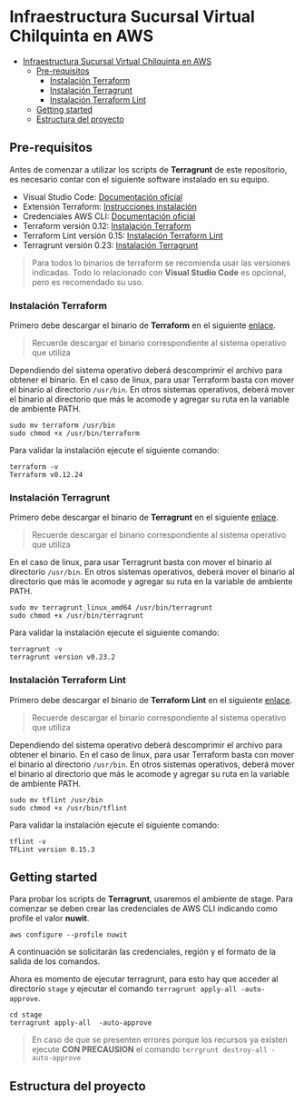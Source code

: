 # Infraestructura Sucursal Virtual Chilquinta en AWS

- [Infraestructura Sucursal Virtual Chilquinta en AWS](#infraestructura-sucursal-virtual-chilquinta-en-aws)
  - [Pre-requisitos](#pre-requisitos)
    - [Instalación Terraform](#instalaci%c3%b3n-terraform)
    - [Instalación Terragrunt](#instalaci%c3%b3n-terragrunt)
    - [Instalación Terraform Lint](#instalaci%c3%b3n-terraform-lint)
  - [Getting started](#getting-started)
  - [Estructura del proyecto](#estructura-del-proyecto)

## Pre-requisitos

Antes de comenzar a utilizar los scripts de **Terragrunt** de este repositorio, es necesario contar con el siguiente software instalado en su equipo.

- Visual Studio Code: [Documentación oficial](https://code.visualstudio.com/Download)
- Extensión Terraform: [Instrucciones instalación](https://marketplace.visualstudio.com/items?itemName=mauve.terraform)
- Credenciales AWS CLI: [Documentación oficial](https://learn.hashicorp.com/terraform/getting-started/install.html)
- Terraform versión 0.12: [Instalación Terraform](#instalaci%c3%b3n-terraform)
- Terraform Lint versión 0.15: [Instalación Terraform Lint](#instalaci%c3%b3n-terraform-lint)
- Terragrunt versión 0.23: [Instalación Terragrunt](#instalaci%c3%b3n-terragrunt)

> Para todos lo binarios de terraform se recomienda usar las versiones indicadas. Todo lo relacionado con **Visual Studio Code** es opcional, pero es recomendado su uso.

### Instalación Terraform

Primero debe descargar el binario de **Terraform** en el siguiente [enlace](https://releases.hashicorp.com/terraform/0.12.24/). 

> Recuerde descargar el binario correspondiente al sistema operativo que utiliza

Dependiendo del sistema operativo deberá descomprimir el archivo para obtener el binario. En el caso de linux, para usar Terraform basta con mover el binario al directorio `/usr/bin`. En otros sistemas operativos, deberá mover el binario al directorio que más le acomode y agregar su ruta en la variable de ambiente PATH.

```shell
sudo mv terraform /usr/bin
sudo chmod +x /usr/bin/terraform
```

Para validar la instalación ejecute el siguiente comando:

```shell
terraform -v
Terraform v0.12.24
```

### Instalación Terragrunt

Primero debe descargar el binario de **Terragrunt** en el siguiente [enlace](https://github.com/gruntwork-io/terragrunt/releases/download/v0.23.2).

> Recuerde descargar el binario correspondiente al sistema operativo que utiliza

En el caso de linux, para usar Terragrunt basta con mover el binario al directorio `/usr/bin`. En otros sistemas operativos, deberá mover el binario al directorio que más le acomode y agregar su ruta en la variable de ambiente PATH.

```shell
sudo mv terragrunt_linux_amd64 /usr/bin/terragrunt
sudo chmod +x /usr/bin/terragrunt
```

Para validar la instalación ejecute el siguiente comando:

```shell
terragrunt -v
terragrunt version v0.23.2
```

### Instalación Terraform Lint

Primero debe descargar el binario de **Terraform Lint** en el siguiente [enlace](https://github.com/terraform-linters/tflint/releases/tag/v0.15.3).

> Recuerde descargar el binario correspondiente al sistema operativo que utiliza

Dependiendo del sistema operativo deberá descomprimir el archivo para obtener el binario. En el caso de linux, para usar Terraform basta con mover el binario al directorio `/usr/bin`. En otros sistemas operativos, deberá mover el binario al directorio que más le acomode y agregar su ruta en la variable de ambiente PATH.

```shell
sudo mv tflint /usr/bin
sudo chmod +x /usr/bin/tflint
```

Para validar la instalación ejecute el siguiente comando:

```shell
tflint -v
TFLint version 0.15.3
```

## Getting started

Para probar los scripts de **Terragrunt**, usaremos el ambiente de stage. Para comenzar se deben crear las credenciales de AWS CLI indicando como profile el valor **nuwit**.

```shell
aws configure --profile nuwit
```

A continuación se solicitarán las credenciales, región y el formato de la salida de los comandos.

Ahora es momento de ejecutar terragrunt, para esto hay que acceder al directorio `stage` y ejecutar el comando `terragrunt apply-all -auto-approve`.

```
cd stage
terragrunt apply-all  -auto-approve
```

> En caso de que se presenten errores porque los recursos ya existen ejecute **CON PRECAUSION** el comando `terrgrunt destroy-all -auto-approve`

## Estructura del proyecto